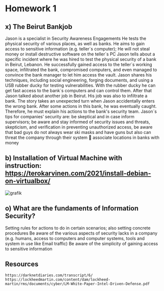 # Homework 1

## x) The Beirut Bankjob

Jason is a specialist in Security Awareness Engagements
He tests the physical security of various places, as well as banks. 
He aims to gain access to sensitive information (e.g. teller´s computer); He will not steal money or install destructive software on the teller´s PC
Jason tells about a specific incident where he was hired to test the physical security of a bank in Beirut, Lebanon. 
He successfully gained access to the teller´s working space, infiltrated the bank, compromised computers, and even managed to convince the bank manager to let him access the vault. 
Jason shares his techniques, including social engineering, forging documents, and using a USB rubber ducky for testing vulnerabilities. With the rubber ducky he can get fast access to the bank´s computers and can control them.
After that Jason talked about another job in Beirut. His job was also to infiltrate a bank. The story takes an unexpected turn when Jason accidentally enters the wrong bank. After some actions in this bank, he was eventually caught. Therefore, he must explain his actions to the bank's security team. 
Jason´s tips for companies’ security are: be skeptical and in case inform supervisors; be aware and stay informed of security issues and threats, skepticism, and verification in preventing unauthorized access, be aware that bad guys do not always wear ski masks and have guns but also can threat the company through their system  associate locations in banks with money


## b) Installation of Virtual Machine with instruction: https://terokarvinen.com/2021/install-debian-on-virtualbox/

![grafik](https://github.com/danielginfinland/InformationSecurityCourse/assets/156656492/2db3dc76-d8a2-4ffe-970d-c3f4e3c0e3d0)


## o) What are the fundaments of Information Security?

Setting rules for actions to do in certain scenarios; also setting concrete procedures
Be aware of the various aspects of security lacks in a company (e.g. humans, access to computers and computer systems, tools and system in use like Email traffic)
Be aware of the simplicity of gaining access to sensitive information


## Resources
    https://darknetdiaries.com/transcript/6/
    https://lockheedmartin.com/content/dam/lockheed-martin/rms/documents/cyber/LM-White-Paper-Intel-Driven-Defense.pdf
